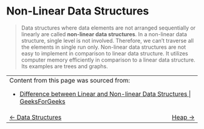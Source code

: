 # Non-Linear Data Structures

> Data structures where data elements are not arranged sequentially or linearly are called **non-linear data structures**. In a non-linear data structure, single level is not involved. Therefore, we can’t traverse all the elements in single run only. Non-linear data structures are not easy to implement in comparison to linear data structure. It utilizes computer memory efficiently in comparison to a linear data structure. Its examples are trees and graphs.

<table>
  <tr>
    <td colspan="2">
      Content from this page was sourced from:
      <ul>
        <li><a href="https://www.geeksforgeeks.org/difference-between-linear-and-non-linear-data-structures/">Difference between Linear and Non-linear Data Structures | GeeksForGeeks</a></li>
      </ul> 
    </td>
  </tr>
  <tr>
    <td width="50%">
      <a href="../README.md#data-structures"><- Data Structures</a>
    </td>
    <td width="50%" align="right">
      <a href="./heap/README.md#heap">Heap -></a>
    </td>
  </tr>
</table>
